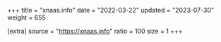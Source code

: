 +++
title = "xnaas.info"
date = "2022-03-22"
updated = "2023-07-30"
weight = 655

[extra]
source = "https://xnaas.info"
ratio = 100
size = 1
+++

